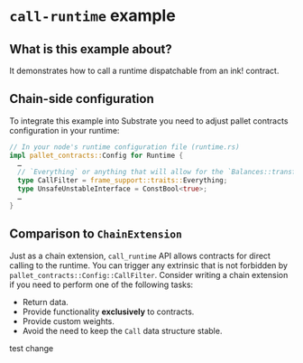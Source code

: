 # `call-runtime` example

## What is this example about?

It demonstrates how to call a runtime dispatchable from an ink! contract.

## Chain-side configuration

To integrate this example into Substrate you need to adjust pallet contracts configuration in your runtime:
  ```rust
  // In your node's runtime configuration file (runtime.rs)
  impl pallet_contracts::Config for Runtime {
    …
    // `Everything` or anything that will allow for the `Balances::transfer` extrinsic.
    type CallFilter = frame_support::traits::Everything; 
    type UnsafeUnstableInterface = ConstBool<true>;
    …
  }
  ```

## Comparison to `ChainExtension`

Just as a chain extension, `call_runtime` API allows contracts for direct calling to the runtime.
You can trigger any extrinsic that is not forbidden by `pallet_contracts::Config::CallFilter`.
Consider writing a chain extension if you need to perform one of the following tasks:
- Return data.
- Provide functionality **exclusively** to contracts.
- Provide custom weights.
- Avoid the need to keep the `Call` data structure stable.

test change